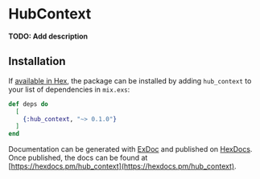# HubContext

**TODO: Add description**

## Installation

If [available in Hex](https://hex.pm/docs/publish), the package can be installed
by adding `hub_context` to your list of dependencies in `mix.exs`:

```elixir
def deps do
  [
    {:hub_context, "~> 0.1.0"}
  ]
end
```

Documentation can be generated with [ExDoc](https://github.com/elixir-lang/ex_doc)
and published on [HexDocs](https://hexdocs.pm). Once published, the docs can
be found at [https://hexdocs.pm/hub_context](https://hexdocs.pm/hub_context).

